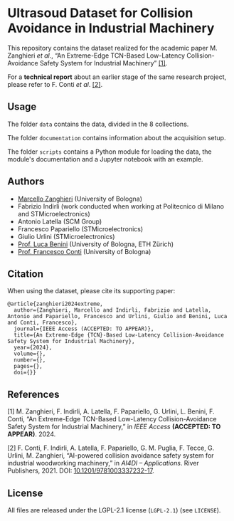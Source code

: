 # Ultrasoud Dataset for Collision Avoidance in Industrial Machinery

This repository contains the dataset realized for the academic paper M. Zanghieri *et al*., “An Extreme-Edge TCN-Based Low-Latency Collision-Avoidance Safety System for Industrial Machinery” [[1]](#1).

For a **technical report** about an earlier stage of the same research project, please refer to F. Conti *et al*. [[2]](#2).



## Usage

The folder ``data`` contains the data, divided in the $8$ collections.

The folder ``documentation`` contains information about the acquisition setup.

The folder ``scripts`` contains a Python module for loading the data, the module's documentation and a Jupyter notebook with an example.



## Authors

- [Marcello Zanghieri](https://scholar.google.com/citations?user=WnIqQj4AAAAJ&hl=en) (University of Bologna)
- Fabrizio Indirli (work conducted when working at Politecnico di Milano and STMicroelectronics)
- Antonio Latella (SCM Group)
- Francesco Papariello (STMicroelectronics)
- Giulio Urlini (STMicroelectronics)
- [Prof. Luca Benini](https://scholar.google.com/citations?user=8riq3sYAAAAJ&hl=en) (University of Bologna, ETH Zürich)
- [Prof. Francesco Conti](https://scholar.google.it/citations?user=A70PCXoAAAAJ&hl=en)  (University of Bologna)



## Citation

When using the dataset, please cite its supporting paper:
```
@article{zanghieri2024extreme,
  author={Zanghieri, Marcello and Indirli, Fabrizio and Latella, Antonio and Papariello, Francesco and Urlini, Giulio and Benini, Luca and Conti, Francesco},
  journal={IEEE Access (ACCEPTED: TO APPEAR)}, 
  title={An Extreme-Edge {TCN}-Based Low-Latency Collision-Avoidance Safety System for Industrial Machinery}, 
  year={2024},
  volume={},
  number={},
  pages={},
  doi={}}
```



## References

<a id="1">\[1\]</a>
M. Zanghieri, F. Indirli, A. Latella, F. Papariello, G. Urlini, L. Benini, F. Conti, “An Extreme-Edge TCN-Based Low-Latency Collision-Avoidance Safety System for Industrial Machinery,”  in *IEEE Access* **(ACCEPTED: TO APPEAR)**. 2024.

<a id="2">\[2\]</a>
F. Conti, F. Indirli, A. Latella, F. Papariello, G. M. Puglia, F. Tecce, G. Urlini, M. Zanghieri, “AI-powered collision avoidance safety system for industrial woodworking machinery,” in *AI4DI – Applications*. River Publishers, 2021. DOI: [10.1201/9781003337232-17](https://www.doi.org/10.1201/9781003337232-17).



## License

All files are released under the LGPL-2.1 license (`LGPL-2.1`) (see `LICENSE`).
